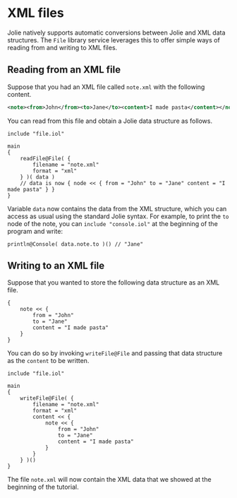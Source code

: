 # XML files

Jolie natively supports automatic conversions between Jolie and XML data structures.
The `File` library service leverages this to offer simple ways of reading from and writing to XML files.

## Reading from an XML file

Suppose that you had an XML file called `note.xml` with the following content.

```xml
<note><from>John</from><to>Jane</to><content>I made pasta</content></note>
```

You can read from this file and obtain a Jolie data structure as follows.

```jolie
include "file.iol"

main
{
	readFile@File( {
		filename = "note.xml"
		format = "xml"
	} )( data )
	// data is now { node << { from = "John" to = "Jane" content = "I made pasta" } }
}
```

Variable `data` now contains the data from the XML structure, which you can access as usual using the standard Jolie syntax. For example, to print the `to` node of the note, you can `include "console.iol"` at the beginning of the program and write:

```jolie
println@Console( data.note.to )() // "Jane"
```

## Writing to an XML file

Suppose that you wanted to store the following data structure as an XML file.

```jolie
{
	note << {
		from = "John"
		to = "Jane"
		content = "I made pasta"
	}
}
```

You can do so by invoking `writeFile@File` and passing that data structure as the `content` to be written.

```jolie
include "file.iol"

main
{
	writeFile@File( {
		filename = "note.xml"
		format = "xml"
		content << {
			note << {
				from = "John"
				to = "Jane"
				content = "I made pasta"
			}
		}
	} )()
}
```

The file `note.xml` will now contain the XML data that we showed at the beginning of the tutorial.